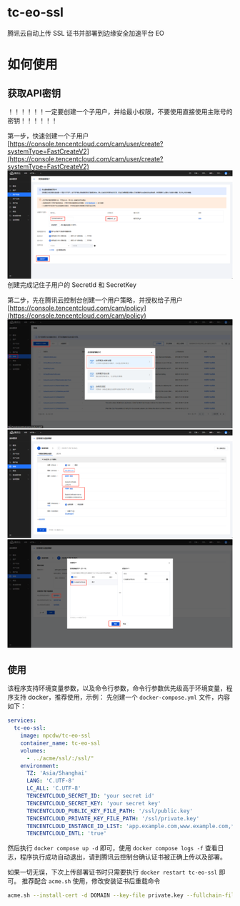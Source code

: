 # tc-eo-ssl
腾讯云自动上传 SSL 证书并部署到边缘安全加速平台 EO

# 如何使用
## 获取API密钥
！！！！！！一定要创建一个子用户，并给最小权限，不要使用直接使用主账号的密钥！！！！！！

第一步，快速创建一个子用户 [https://console.tencentcloud.com/cam/user/create?systemType=FastCreateV2](https://console.tencentcloud.com/cam/user/create?systemType=FastCreateV2)
![alt text](doc/image4.png)
创建完成记住子用户的 SecretId 和 SecretKey

第二步，先在腾讯云控制台创建一个用户策略，并授权给子用户 [https://console.tencentcloud.com/cam/policy](https://console.tencentcloud.com/cam/policy)
![alt text](doc/image.png)
![alt text](doc/image2.png)
![alt text](doc/image3.png)

## 使用
该程序支持环境变量参数，以及命令行参数，命令行参数优先级高于环境变量，程序支持 docker，推荐使用，示例：
先创建一个 `docker-compose.yml` 文件，内容如下：
```yaml
services:
  tc-eo-ssl:
    image: npcdw/tc-eo-ssl
    container_name: tc-eo-ssl
    volumes:
      - ../acme/ssl/:/ssl/"
    environment:
      TZ: 'Asia/Shanghai'
      LANG: 'C.UTF-8'
      LC_ALL: 'C.UTF-8'
      TENCENTCLOUD_SECRET_ID: 'your secret id'
      TENCENTCLOUD_SECRET_KEY: 'your secret key'
      TENCENTCLOUD_PUBLIC_KEY_FILE_PATH: '/ssl/public.key'
      TENCENTCLOUD_PRIVATE_KEY_FILE_PATH: '/ssl/private.key'
      TENCENTCLOUD_INSTANCE_ID_LIST: 'app.example.com,www.example.com,*.example.com'
      TENCENTCLOUD_INTL: 'true'
```
然后执行 `docker compose up -d` 即可，使用 `docker compose logs -f` 查看日志，程序执行成功自动退出，请到腾讯云控制台确认证书被正确上传以及部署。

如果一切无误，下次上传部署证书时只需要执行 `docker restart tc-eo-ssl` 即可。
推荐配合 `acme.sh` 使用，修改安装证书后重载命令
```bash
acme.sh --install-cert -d DOMAIN --key-file private.key --fullchain-file public.pem --reloadcmd "docker restart tc-eo-ssl"
```
